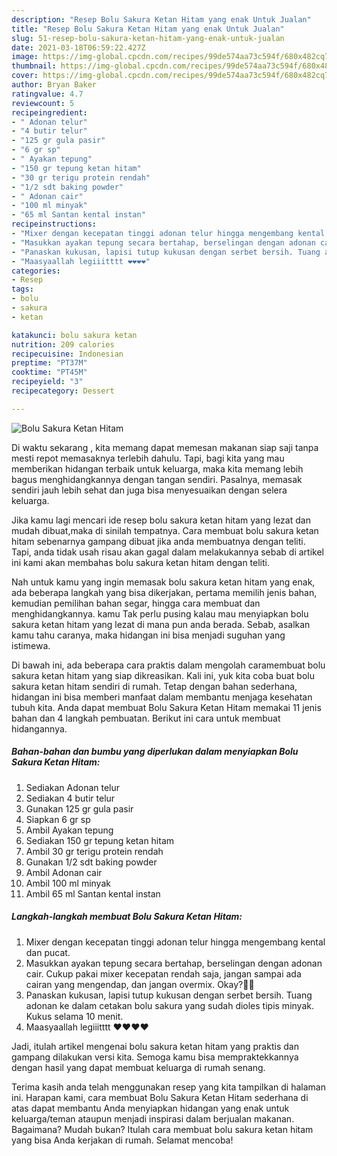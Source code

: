 ```yaml
---
description: "Resep Bolu Sakura Ketan Hitam yang enak Untuk Jualan"
title: "Resep Bolu Sakura Ketan Hitam yang enak Untuk Jualan"
slug: 51-resep-bolu-sakura-ketan-hitam-yang-enak-untuk-jualan
date: 2021-03-18T06:59:22.427Z
image: https://img-global.cpcdn.com/recipes/99de574aa73c594f/680x482cq70/bolu-sakura-ketan-hitam-foto-resep-utama.jpg
thumbnail: https://img-global.cpcdn.com/recipes/99de574aa73c594f/680x482cq70/bolu-sakura-ketan-hitam-foto-resep-utama.jpg
cover: https://img-global.cpcdn.com/recipes/99de574aa73c594f/680x482cq70/bolu-sakura-ketan-hitam-foto-resep-utama.jpg
author: Bryan Baker
ratingvalue: 4.7
reviewcount: 5
recipeingredient:
- " Adonan telur"
- "4 butir telur"
- "125 gr gula pasir"
- "6 gr sp"
- " Ayakan tepung"
- "150 gr tepung ketan hitam"
- "30 gr terigu protein rendah"
- "1/2 sdt baking powder"
- " Adonan cair"
- "100 ml minyak"
- "65 ml Santan kental instan"
recipeinstructions:
- "Mixer dengan kecepatan tinggi adonan telur hingga mengembang kental dan pucat."
- "Masukkan ayakan tepung secara bertahap, berselingan dengan adonan cair. Cukup pakai mixer kecepatan rendah saja, jangan sampai ada cairan yang mengendap, dan jangan overmix. Okay?👌🏻"
- "Panaskan kukusan, lapisi tutup kukusan dengan serbet bersih. Tuang adonan ke dalam cetakan bolu sakura yang sudah dioles tipis minyak. Kukus selama 10 menit."
- "Maasyaallah legiiitttt ❤️❤️❤️❤️"
categories:
- Resep
tags:
- bolu
- sakura
- ketan

katakunci: bolu sakura ketan 
nutrition: 209 calories
recipecuisine: Indonesian
preptime: "PT37M"
cooktime: "PT45M"
recipeyield: "3"
recipecategory: Dessert

---
```



![Bolu Sakura Ketan Hitam](https://img-global.cpcdn.com/recipes/99de574aa73c594f/680x482cq70/bolu-sakura-ketan-hitam-foto-resep-utama.jpg)

Di waktu  sekarang , kita memang dapat memesan makanan siap saji tanpa mesti repot memasaknya terlebih dahulu. Tapi, bagi kita yang mau memberikan hidangan terbaik untuk keluarga, maka kita memang lebih bagus menghidangkannya dengan tangan sendiri. Pasalnya, memasak sendiri jauh lebih sehat dan juga bisa menyesuaikan dengan selera keluarga.

Jika kamu lagi mencari ide resep bolu sakura ketan hitam yang lezat dan mudah dibuat,maka di sinilah tempatnya. Cara membuat bolu sakura ketan hitam  sebenarnya gampang dibuat jika anda membuatnya dengan teliti. Tapi, anda tidak usah risau akan gagal dalam melakukannya 
sebab di artikel ini kami akan membahas bolu sakura ketan hitam dengan teliti.  



Nah untuk kamu yang ingin memasak bolu sakura ketan hitam yang enak, ada beberapa langkah yang bisa dikerjakan, pertama memilih jenis bahan, kemudian pemilihan bahan segar, hingga cara membuat dan menghidangkannya. kamu Tak perlu pusing kalau mau menyiapkan bolu sakura ketan hitam yang lezat di mana pun anda berada. Sebab, asalkan kamu  tahu caranya, maka hidangan ini bisa menjadi suguhan yang istimewa.

Di bawah ini, ada beberapa cara praktis  dalam mengolah caramembuat bolu sakura ketan hitam yang siap dikreasikan. Kali ini, yuk kita coba buat bolu sakura ketan hitam sendiri di rumah. Tetap dengan bahan sederhana, hidangan ini bisa memberi manfaat dalam membantu menjaga kesehatan tubuh kita. Anda dapat membuat Bolu Sakura Ketan Hitam memakai 11 jenis bahan dan 4 langkah pembuatan. Berikut ini cara untuk membuat hidangannya.

<!--inarticleads1-->

##### Bahan-bahan dan bumbu yang diperlukan dalam menyiapkan Bolu Sakura Ketan Hitam:

1. Sediakan  Adonan telur
1. Sediakan 4 butir telur
1. Gunakan 125 gr gula pasir
1. Siapkan 6 gr sp
1. Ambil  Ayakan tepung
1. Sediakan 150 gr tepung ketan hitam
1. Ambil 30 gr terigu protein rendah
1. Gunakan 1/2 sdt baking powder
1. Ambil  Adonan cair
1. Ambil 100 ml minyak
1. Ambil 65 ml Santan kental instan




<!--inarticleads2-->

##### Langkah-langkah membuat Bolu Sakura Ketan Hitam:

1. Mixer dengan kecepatan tinggi adonan telur hingga mengembang kental dan pucat.
1. Masukkan ayakan tepung secara bertahap, berselingan dengan adonan cair. Cukup pakai mixer kecepatan rendah saja, jangan sampai ada cairan yang mengendap, dan jangan overmix. Okay?👌🏻
1. Panaskan kukusan, lapisi tutup kukusan dengan serbet bersih. Tuang adonan ke dalam cetakan bolu sakura yang sudah dioles tipis minyak. Kukus selama 10 menit.
1. Maasyaallah legiiitttt ❤️❤️❤️❤️




Jadi, itulah artikel mengenai  bolu sakura ketan hitam  yang praktis dan gampang dilakukan versi kita. Semoga kamu bisa mempraktekkannya dengan hasil yang dapat membuat keluarga di rumah senang. 

Terima kasih anda telah menggunakan resep yang kita tampilkan di halaman ini. Harapan kami, cara membuat  Bolu Sakura Ketan Hitam sederhana di atas dapat membantu Anda menyiapkan hidangan yang enak untuk keluarga/teman ataupun menjadi inspirasi dalam berjualan makanan. Bagaimana? Mudah bukan? Itulah cara membuat bolu sakura ketan hitam yang bisa Anda kerjakan di rumah. Selamat mencoba!

